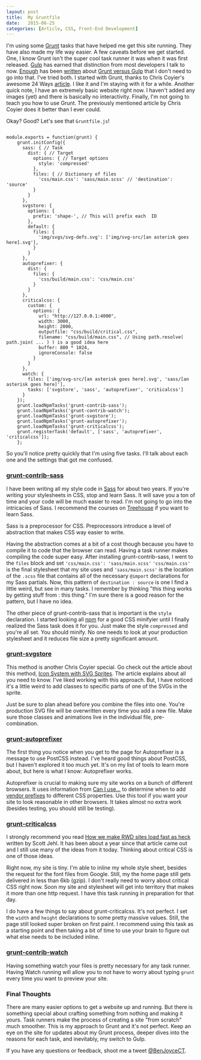 ```yaml
---
layout: post
title:  My Gruntfile
date:   2015-06-25
categories: [Article, CSS, Front-End Development]
---
```

I'm using some [Grunt](http://gruntjs.com/ "Grunt") tasks that have helped me get this site running. They have also made my life way easier. A few caveats before we get started. One, I know Grunt isn't the super cool task runner it was when it was first released. [Gulp](http://gulpjs.com/ "Gulp") has earned that distinction from most developers I talk to now. [Enough](https://medium.com/@preslavrachev/gulp-vs-grunt-why-one-why-the-other-f5d3b398edc4) has been [written](http://www.hongkiat.com/blog/gulp-vs-grunt/) about [Grunt versus Gulp](http://sixrevisions.com/web-development/grunt-vs-gulp/) that I don't need to go into that. I've tried both. I started with Grunt, thanks to Chris Coyier's awesome 24 Ways [article](http://24ways.org/2013/grunt-is-not-weird-and-hard/). I like it and I'm staying with it for a while. Another quick note, I have an extremely basic website right now. I haven't added any images (yet) and there is basically no interactivity. Finally, I'm not going to teach you how to use Grunt. The previously mentioned article by Chris Coyier does it better than I ever could.

Okay? Good? Let's see that <code>Gruntfile.js</code>!
<pre><code>
module.exports = function(grunt) {
    grunt.initConfig({
      sass: { // Task
        dist: { // Target
          options: { // Target options
            style: 'compressed'
          },
          files: { // Dictionary of files
            'css/main.css': 'sass/main.scss' // 'destination': 'source'
          }
        }
      },
      svgstore: {
        options: {
          prefix: 'shape-', // This will prefix each <g> ID
        },
        default: {
          files: {
            'img/svgs/svg-defs.svg': ['img/svg-src/[an asterisk goes here].svg'],
          }
        }
      },
      autoprefixer: {
        dist: {
          files: {
            'css/build/main.css': 'css/main.css'
          }
        }
      },
      criticalcss: {
        custom: {
          options: {
            url: "http://127.0.0.1:4000",
            width: 3000,
            height: 2000,
            outputfile: "css/build/critical.css",
            filename: "css/build/main.css", // Using path.resolve( path.join( ... ) ) is a good idea here
            buffer: 800 * 1024,
            ignoreConsole: false
          }
        }
      },
      watch: {
        files: ['img/svg-src/[an asterisk goes here].svg', 'sass/[an asterisk goes here]'],
        tasks: ['svgstore', 'sass', 'autoprefixer', 'criticalcss']
      }
    });
    grunt.loadNpmTasks('grunt-contrib-sass');
    grunt.loadNpmTasks('grunt-contrib-watch');
    grunt.loadNpmTasks('grunt-svgstore');
    grunt.loadNpmTasks('grunt-autoprefixer');
    grunt.loadNpmTasks('grunt-criticalcss');
    grunt.registerTask('default', ['sass', 'autoprefixer', 'criticalcss']);
    };
</code></pre>
So you'll notice pretty quickly that I'm using five tasks. I'll talk about each one and the settings that got me confused.

### [grunt-contrib-sass](https://github.com/gruntjs/grunt-contrib-sass)

I have been writing all my style code in [Sass](http://sass-lang.com/) for about two years. If you're writing your stylesheets in CSS, stop and learn Sass. It will save you a ton of time and your code will be much easier to read. I'm not going to go into the intricacies of Sass. I recommend the courses on [Treehouse](https://teamtreehouse.com) if you want to learn Sass.

Sass is a preprocessor for CSS. Preprocessors introduce a level of abstraction that makes CSS way easier to write.

Having the abstraction comes at a bit of a cost though because you have to compile it to code that the browser can read. Having a task runner makes compiling the code super easy. After installing grunt-contrib-sass, I went to the <code>files</code> block and set <code>'css/main.css': 'sass/main.scss'</code> <code>'css/main.css'</code> is the final stylesheet that my site uses and <code>'sass/main.scss'</code></pre> is the location of the <code>.scss</code> file that contains all of the necessary <code>@import</code> declarations for my Sass partials. Now, this pattern of <code>destination : source</code> is one I find a little weird, but see in many tasks. I remember by thinking "this thing works by getting stuff from : this thing." I'm sure there is a good reason for the pattern, but I have no idea.

The other piece of grunt-contrib-sass that is important is the <code>style</code> declaration. I started looking all [npm](https://www.npmjs.com/) for a good CSS minifyier until I finally realized the Sass task does it for you. Just make the style <code>compressed</code> and you're all set. You should minify. No one needs to look at your production stylesheet and it reduces file size a pretty significant amount.

### [grunt-svgstore](https://github.com/FWeinb/grunt-svgstore)
This method is another Chris Coyier special. Go check out the article about this method, [Icon System with SVG Sprites](https://css-tricks.com/svg-sprites-use-better-icon-fonts/). The article explains about all you need to know. I've liked working with this approach. But, I have noticed it's a little weird to add classes to specific parts of one of the SVGs in the sprite.

Just be sure to plan ahead before you combine the files into one. You're production SVG file will be overwritten every time you add a new file. Make sure those classes and animations live in the individual file, pre-combination.

### [grunt-autoprefixer](https://github.com/nDmitry/grunt-autoprefixer)
The first thing you notice when you get to the page for Autoprefixer is a message to use PostCSS instead. I've heard good things about PostCSS, but I haven't explored it too much yet. It's on my list of tools to learn more about, but here is what I know: Autoprefixer works.

Autoprefixer is crucial to making sure my site works on a bunch of different browsers. It uses information from [Can I use...](http://caniuse.com/) to determine when to add [vendor prefixes](https://developer.mozilla.org/en-US/docs/Glossary/Vendor_Prefix) to different CSS properties. Use this tool if you want your site to look reasonable in other browsers. It takes almost no extra work (besides testing, you should still be testing).

### [grunt-criticalcss](https://github.com/filamentgroup/grunt-criticalcss)
I strongly recommend you read [How we make RWD sites load fast as heck](https://www.filamentgroup.com/lab/performance-rwd.html) written by Scott Jehl. It has been about a year since that article came out and I still use many of the ideas from it today. Thinking about critical CSS is one of those ideas.

Right now, my site is tiny. I'm able to inline my whole style sheet, besides the request for the font files from Google. Still, my the home page still gets delivered in less than 6kb (gzip). I don't really need to worry about critical CSS right now. Soon my site and stylesheet will get into territory that makes it more than one http request. I have this task running in preparation for that day.

I do have a few things to say about grunt-criticalcss. It's not perfect. I set the <code>width</code> and <code>height</code> declarations to some pretty massive values. Still, the page still looked super broken on first paint. I recommend using this task as a starting point and then taking a bit of time to use your brain to figure out what else needs to be included inline.

### [grunt-contrib-watch](https://github.com/gruntjs/grunt-contrib-watch)
Having something watch your files is pretty necessary for any task runner. Having Watch running will allow you to not have to worry about typing <code>grunt</code> every time you want to preview your site.

### Final Thoughts
There are many easier options to get a website up and running. But there is something special about crafting something from nothing and making it yours. Task runners make the process of creating a site "from scratch" much smoother. This is my approach to Grunt and it's not perfect. Keep an eye on the site for updates about my Grunt process, deeper dives into the reasons for each task, and inevitably, my switch to Gulp.

If you have any questions or feedback, shoot me a tweet [@BenJoyceCT](https://twitter.com/BenJoyceCT).

